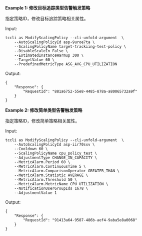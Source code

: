 **Example 1: 修改目标追踪类型告警触发策略**

指定策略ID，修改目标追踪策略相关属性。

Input: 

```
tccli as ModifyScalingPolicy --cli-unfold-argument  \
    --AutoScalingPolicyId asp-9uroe7ta \
    --ScalingPolicyName target-trackiing-test-policy \
    --DisableScaleIn False \
    --EstimatedInstanceWarmup 300 \
    --TargetValue 60 \
    --PredefinedMetricType ASG_AVG_CPU_UTILIZATION
```

Output: 
```
{
    "Response": {
        "RequestId": "881a6752-55e8-4485-878a-a80065732a9f"
    }
}
```

**Example 2: 修改简单类型告警触发策略**

指定策略ID，修改简单策略相关属性。

Input: 

```
tccli as ModifyScalingPolicy --cli-unfold-argument  \
    --AutoScalingPolicyId asp-iir70sxv \
    --Cooldown 60 \
    --ScalingPolicyName cpu_policy_test \
    --AdjustmentType CHANGE_IN_CAPACITY \
    --MetricAlarm.Period 60 \
    --MetricAlarm.ContinuousTime 5 \
    --MetricAlarm.ComparisonOperator GREATER_THAN \
    --MetricAlarm.Statistic AVERAGE \
    --MetricAlarm.Threshold 50 \
    --MetricAlarm.MetricName CPU_UTILIZATION \
    --NotificationUserGroupIds 1678 \
    --AdjustmentValue 1
```

Output: 
```
{
    "Response": {
        "RequestId": "91413a64-9587-486b-aef4-9aba5e8a0068"
    }
}
```

